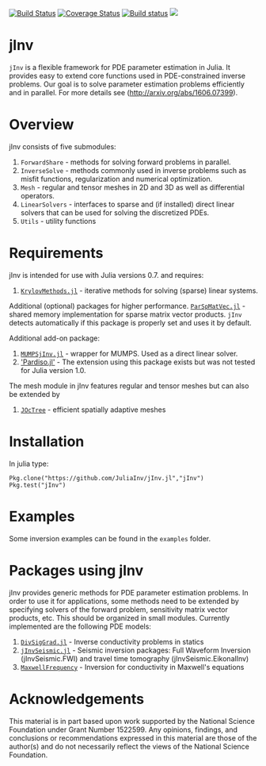 [![Build Status](https://travis-ci.org/JuliaInv/jInv.jl.svg?branch=master)](https://travis-ci.org/JuliaInv/jInv.jl)
[![Coverage Status](https://coveralls.io/repos/github/JuliaInv/jInv.jl/badge.svg?branch=master)](https://coveralls.io/github/JuliaInv/jInv.jl?branch=master)
[![Build status](https://ci.appveyor.com/api/projects/status/0pxgtmm08b0w6wgh?svg=true)](https://ci.appveyor.com/project/JuliaInv/jinv-jl-81lel)
[![](https://img.shields.io/badge/docs-latest-blue.svg)](https://JuliaInv.github.io/jInv.jl/latest)

# jInv

`jInv` is a flexible framework for PDE parameter estimation in Julia. It provides easy to extend core functions used in PDE-constrained inverse problems.
Our goal is to solve parameter estimation problems efficiently and in parallel. For more details see (http://arxiv.org/abs/1606.07399).


# Overview

jInv consists of five submodules:

1. `ForwardShare` - methods for solving forward problems in parallel.
2. `InverseSolve` - methods commonly used in inverse problems such as misfit functions, regularization and numerical optimization.
3. `Mesh` - regular and tensor meshes in 2D and 3D as well as differential operators.
4. `LinearSolvers` - interfaces to sparse and (if installed) direct linear solvers that can be used for solving the discretized PDEs.
5. `Utils` - utility functions

# Requirements

jInv is intended for use with Julia versions 0.7. and requires:

1. [`KrylovMethods.jl`](https://github.com/lruthotto/KrylovMethods.jl)  - iterative methods for solving (sparse) linear systems.

Additional (optional) packages for higher performance. 
[`ParSpMatVec.jl`](https://github.com/lruthotto/ParSpMatVec.jl) - shared memory implementation for sparse matrix vector products. `jInv` detects automatically if this package is properly set and uses it by default.

Additional add-on package:

1. [`MUMPSjInv.jl`](https://github.com/JuliaInv/MUMPSjInv.jl) - wrapper for MUMPS. Used as a direct linear solver.
2. ['Pardiso.jl'](https://github.com/JuliaSparse/Pardiso.jl) - The extension using this package exists but was not tested for Julia version 1.0.

The mesh module in jInv features regular and tensor meshes but can also be extended by
1. [`JOcTree`](https://github.com/JuliaInv/JOcTree) - efficient spatially adaptive meshes

# Installation

In julia type:
```
Pkg.clone("https://github.com/JuliaInv/jInv.jl","jInv")
Pkg.test("jInv")
```

# Examples

Some inversion examples can be found in the `examples` folder. 

# Packages using jInv

jInv provides generic methods for PDE parameter estimation problems. In order to use it for applications, some methods need to be extended by specifying solvers of the forward problem, sensitivity matrix vector products, etc. This should be organized in small modules. Currently implemented are the following PDE models:

1. [`DivSigGrad.jl`](https://github.com/JuliaInv/DivSigGrad.jl) - Inverse conductivity problems in statics
2. [`jInvSeismic.jl`](https://github.com/JuliaInv/jInvSeismic.jl) - Seismic inversion packages: Full Waveform Inversion (jInvSeismic.FWI) and travel time tomography (jInvSeismic.EikonalInv)
3. [`MaxwellFrequency`](https://github.com/JuliaInv/MaxwellFrequency) - Inversion for conductivity in Maxwell's equations

# Acknowledgements

This material is in part based upon work supported by the National Science Foundation under Grant Number 1522599. Any opinions, findings, and conclusions or recommendations expressed in this material are those of the author(s) and do not necessarily reflect the views of the National Science Foundation.
